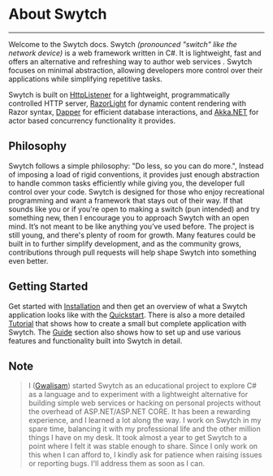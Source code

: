
# About Swytch
--------
Welcome to the  Swytch docs. Swytch  _(pronounced "switch" like the network device)_  is a web framework written in C#. It is lightweight, fast and offers an alternative and refreshing
way to author web services . Swytch focuses on minimal abstraction, allowing developers more control over their applications while simplifying repetitive tasks.

Swytch is built on [HttpListener](https://learn.microsoft.com/en-us/dotnet/api/system.net.httplistener?view=net-9.0) for a lightweight, programmatically controlled HTTP server, 
[RazorLight](https://github.com/toddams/RazorLight) for dynamic content rendering with Razor syntax, [Dapper](https://github.com/DapperLib/Dapper) for efficient database interactions, 
and [Akka.NET](https://github.com/akkadotnet/akka.net) for actor based concurrency functionality it provides. 




## Philosophy
Swytch follows a simple philosophy: "Do less, so you can do more.", Instead of imposing a load of rigid conventions, it provides just enough abstraction to handle common tasks efficiently
while giving you, the developer full control over your code.
Swytch is designed for those who enjoy recreational programming and want a framework that stays out of their way. 
If that sounds like you or if you're open to making a switch (pun intended) and try something new, then
I encourage you to approach Swytch with an open mind. It’s not meant to be like anything you’ve used before.
The project is still young, and there's plenty of room for growth. Many features could be built in to further simplify development, and as the community grows,
contributions through pull requests will help shape Swytch into something even better.

## Getting Started
Get started with [Installation](Installation.md) and then get an overview of what a Swytch application looks like
with the [Quickstart](Quickstart.md). 
There is also a more detailed [Tutorial](#) that shows how to create a small but complete application with Swytch. 
The [Guide](Guide.md) section also shows how to set up and use various features and functionality built into Swytch in detail.

## Note 

> I ([Gwalisam](https://github.com/Gwali-1)) started Swytch as an educational project to explore C# as a language and to experiment with a lightweight
> alternative
> for building simple web services or hacking on personal projects without the overhead of ASP.NET/ASP.NET CORE. It has
> been a
> rewarding experience, and I learned a lot along the way.
> I work on Swytch in my spare time, balancing it with my professional life and the other million things I have on my
> desk. It took almost a year to get Swytch to a point where
> I felt it was stable enough to share. Since I only work on this when I can afford to, I kindly ask for patience when
> raising issues or reporting bugs. I'll address them as soon as I can.



